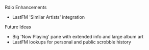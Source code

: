 Rdio Enhancements 
 - LastFM 'Similar Artists' integration

Future Ideas
 - Big 'Now Playing' pane with extended info and large album art
 - LastFM lookups for personal and public scrobble history
